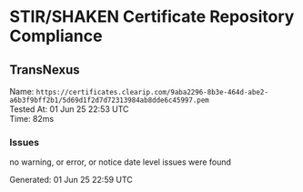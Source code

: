 # STIR/SHAKEN Certificate Repository Compliance

## TransNexus

Name: `https://certificates.clearip.com/9aba2296-8b3e-464d-abe2-a6b3f9bff2b1/5d69d1f2d7d72313984ab8dde6c45997.pem`\
Tested At: 01 Jun 25 22:53 UTC\
Time: 82ms

### Issues

no warning, or error, or notice date level issues were found

Generated: 01 Jun 25 22:59 UTC